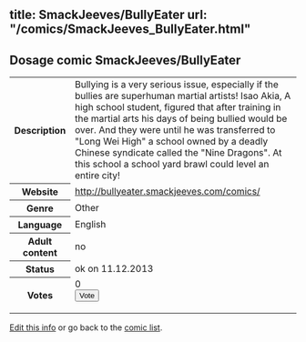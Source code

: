 title: SmackJeeves/BullyEater
url: "/comics/SmackJeeves_BullyEater.html"
---
Dosage comic SmackJeeves/BullyEater
-----------------------------------------

<p id="msg"></p>
<script type="text/javascript">
if (window.location.search === '?edit_info_mail=sent_ok') {
  var elem = document.getElementById("msg");
  elem.innerHTML = 'Edited information sucessfully sent for review, which is usually done daily. Thanks!';
  elem.className = 'ok';
}
</script>
<table class="comicinfo">
<tr>
<th>Description</th><td>Bullying is a very serious issue, especially if the bullies are superhuman martial artists! Isao Akia, A high school student, figured that after training in the martial arts his days of being bullied would be over. And they were until he was transferred to &quot;Long Wei High&quot; a school owned by a deadly Chinese syndicate called the &quot;Nine Dragons&quot;. At this school a school yard brawl could level an entire city!</td>
</tr>
<tr>
<th>Website</th><td><a href="http://bullyeater.smackjeeves.com/comics/">http://bullyeater.smackjeeves.com/comics/</a></td>
</tr>
<tr>
<th>Genre</th><td>Other</td>
</tr>
<tr>
<th>Language</th><td>English</td>
</tr>
<tr>
<th>Adult content</th><td>no</td>
</tr>
<tr>
<th>Status</th><td>ok on 11.12.2013</td>
</tr>
<tr>
<th>Votes</th><td>0
<form action="http://gaecounter.appspot.com/count/" method="POST">
<input name="name" type="hidden" value="SmackJeeves_BullyEater"/>
<input name="uid" type="hidden" id="voteuid" value=""/>
<input type="submit" value="Vote"/>
</form>
</td>
</tr>
</table>
<script type="text/javascript">
var ua = navigator.userAgent;
document.getElementById("voteuid").value = ua.replace(/[^a-zA-Z0-9\._:]/g , "_");;
</script>

[Edit this info](SmackJeeves_BullyEater_edit.html) or go back to the [comic list](../comic-index.html).
